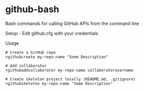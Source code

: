 # github-bash
Bash commands for calling GitHub APIs from the command line

Setup - Edit github.cfg with your credentials

Usage
```
# Create a GitHub repo
>githubcreate my-repo-name "Some Description"

# Add collaborator
>githubaddcollaborator my-repo-name collaboratorusername

# Create skeleton project locally (README.md, .gitignore)
>githubskeleton my-repo-name "Some Description"
```
